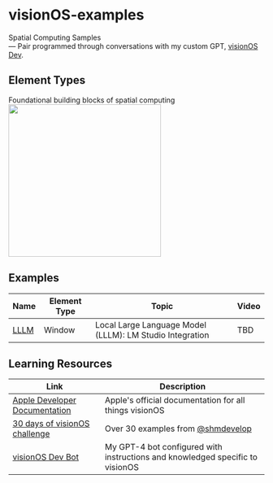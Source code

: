 # visionOS-examples
Spatial Computing Samples  
— Pair programmed through conversations with my custom GPT, [visionOS Dev](https://chat.openai.com/g/g-GbfBtRzZo-visionos-dev).

## Element Types
Foundational building blocks of spatial computing  
<img src="https://github.com/IvanCampos/visionOS-examples/assets/872137/e2739033-fd6e-41e8-bc04-e7668d5df51f" width="300" />

 
## Examples
| Name | Element Type | Topic | Video |
|----------|----------|----------|----------|
| [LLLM](https://github.com/IvanCampos/visionOS-examples/tree/main/LLLM) | Window | Local Large Language Model (LLLM): LM Studio Integration | TBD |


## Learning Resources
| Link | Description |
|----------|----------|
| [Apple Developer Documentation](https://developer.apple.com/visionos/learn/) | Apple's official documentation for all things visionOS |
| [30 days of visionOS challenge](https://github.com/satoshi0212/visionOS_30Days) | Over 30 examples from [@shmdevelop](https://twitter.com/shmdevelop)|
| [visionOS Dev Bot](https://chat.openai.com/g/g-GbfBtRzZo-visionos-dev) | My GPT-4 bot configured with instructions and knowledged specific to visionOS |

